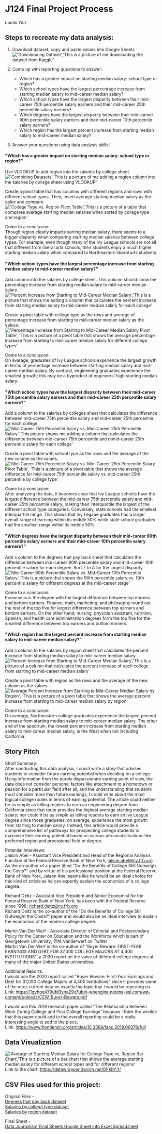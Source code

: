 # J124 Final Project Process
 *Lucas Yen*


## Steps to recreate my data analysis:
1. Download dataset, copy and paste values into Google Sheets
!['Downloading Dataset','This is a picture of me downloading the dataset from Kaggle'](https://user-images.githubusercontent.com/87663499/128904904-c1ec3468-65ae-417c-a34f-1d0ed25329bf.png)

2. Come up with reporting questions to answer:
   * Which has a greater impact on starting median salary: school type or region?
   * Which school types have the largest percentage increase from starting median salary to mid-career median salary?
   * Which school types have the largest disparity between their mid-career 75th percentile salary earners and their mid-career 25th percentile salary earners?
   * Which degrees have the largest disparity between their mid-career 90th percentile salary earners and their mid-career 10th percentile salary earners?
   * Which region has the largest percent increase from starting median salary to mid-career median salary?
   
3. Answer your questions using data analysis skills!

#### "Which has a greater impact on starting median salary: school type or region?"<br>
Use VLOOKUP to add region into the salaries by college sheet.
!['Combining Datasets','This is a picture of me adding a region column into the salaries by college sheet using VLOOKUP'](https://user-images.githubusercontent.com/87663499/128911059-e2c9ecd9-e948-4a49-a6d8-cdabef8659f3.png)

Create a pivot table that has columns with different regions and rows with different school types. Then, insert average starting median salary as the value and compare.
!['College Type vs. Region Pivot Table','This is a picture of a table that compares average starting median salaries when sorted by college type and region.'](https://user-images.githubusercontent.com/87663499/129066297-cfe7bf3c-605c-4fa0-a4f3-0e98aa94ebe4.png)

Come to a conclusion:<br>
Though region clearly impacts sarting median salary, there seems to a bigger disparity when comparing starting median salaries between college types. For example, even though many of the Ivy League schools are not all that different from liberal arts schools, their students enjoy a much higher starting median salary when compared to Northeastern liberal arts students.

#### "Which school types have the largest percentage increase from starting median salary to mid-career median salary?"
Add column into the salaries by college sheet. This column should show the percentage increase from starting median salary to mid-career median salary.
!['Percent Increase from Starting to Mid-Career Median Salary','This is a picture that shows me adding a column that calculates the percent increase from starting median salary to mid-career median salary for each college'](https://user-images.githubusercontent.com/87663499/129069954-97a2f2a5-97ee-4f70-885f-5f9d422d981c.png)

Create a pivot table with college type as the rows and average of percentage increase from starting to mid-career median salary as the values.<br>
!['Percentage Increase from Starting to Mid-Career Median Salary Pivot Table', 'This is a picture of a pivot table that shows the average percentage increase from starting to mid-career median salary for different college types'](https://user-images.githubusercontent.com/87663499/129070986-2d83196a-f5c7-4426-8a6f-898c53c2df9a.png)

Come to a conclusion:<br>
On average, graduates of Ivy League schools experience the largest growth in terms of percentage increase between starting median salary and mid-career median salary. By contrast, engineering graduates experience the smallest growth; this may be a byproduct of engineers' high starting median salary.

#### "Which school types have the largest disparity between their mid-career 75th percentile salary earners and their mid-career 25th percentile salary earners?"
Add a column to the salaries by colleges sheet that calculates the difference between mid-career 75th percentile salary and mid-career 25th percentile for each college.<br>
!['Mid-Career 75th Percentile Salary vs. Mid-Career 25th Percentile Salary','This picture shows me adding a column that calculates the difference between mid-career 75th percentile and mmid-career 25th percentile salary for each college'](https://user-images.githubusercontent.com/87663499/129075329-5d38896b-278c-4969-b2c5-9bd82c9a91b0.png)

Create a pivot table with school type as the rows and the average of the new column as the values.
!['Mid-Career 75th Percentile Salary vs. Mid-Career 25th Percentile Salary Pivot Table', 'This is a picture of a pivot table that shows the average difference for mid-career 75th percentile salary vs. mid-career 25th percentile by college type'](https://user-images.githubusercontent.com/87663499/129075851-148f774d-f465-48a2-b438-c656f982cf62.png)

Come to a conclusion:<br>
After analyzing the data, it becomes clear that Ivy League schools have the largest difference between the mid-career 75th percentile salary and mid-career 25th percentile salary, making their interquartile the largest of the different school type categories. Conversely, state schools had the smallest interquartile range. This shows that Ivy Legaue graduates had a larger overall range of earning within its middle 50% while state school graduates had the smallest range within its middle 50%.

#### "Which degrees have the largest disparity between their mid-career 90th percentile salary earners and their mid-career 10th percentile salary earners?"
Add a column to the degrees that pay back sheet that calculates the difference between mid-career 90th percentile salary and mid-career 10th percentile salary for each degree. Sort Z to A for the largest disparity.
!['Mid-Career 90th Percentile Salary vs. Mid-Career 10th Percentile Salary','This is a picture that shows the 90th percentile salary vs. 10th percentile salary for different degrees at the mid-career stage'](https://user-images.githubusercontent.com/87663499/129090218-5e620569-34b6-4f14-879f-798a40847d22.png)

Come to a conclusion:<br>
Economics is the degree with the largest difference between top earners and bottom earners. Finance, math, marketing, and philosophy round out the rest of the top five for largest difference between top earners and bottom earners. On the other hand, nursing, physician assistant, nutrition, Spanish, and health care administration degrees form the top five for the smallest difference between top earners and bottom earners.

#### "Which region has the largest percent increase from starting median salary to mid-career median salary?"
Add a column to the salaries by region sheet that calculates the percent increase from starting median salary to mid-career median salary.
!['Percent Increase from Starting to Mid-Career Median Salary','This is a picture of a column that calculates the percent increase of each college from starting to mid-career median salary'](https://user-images.githubusercontent.com/87663499/129135552-1a0439ac-ec2a-4b10-8bdc-bde8bf8986cf.png)

Create a pivot table with region as the rows and the average of the new column as the values.
!['Average Percent Increase from Starting to Mid-Career Median Salary by Region', 'This is a picture of a pivot table that shows the average percent increase from starting to mid-career median salary by region'](https://user-images.githubusercontent.com/87663499/129135852-62122e54-ae08-409a-80ed-35ef9743af16.png)

Come to a conclusion:<br>
On average, Northeastern college graduates experience the largest percent increase from starting median salary to mid-career median salary. The other end of the spectrum, the lowest percent increase from starting median salary to mid-career median salary, is the West when not including California.

## Story Pitch
Short Summary:<br>
After conducting this data analysis, I could write a story that advises students to consider future earning potential when deciding on a college. Using information from the purely dispassionate earning point of view, the data does not consider personal factors like attachment to a hometown or passion for a particular field after all, and the understanding that students must consider more than future earnings, I could write about the most logical college routes in terms of earning potential. The article could neither be as simple as telling readers to earn an engineering degree from California since that route provides the highest average starting median salary; nor could it be as simple as telling readers to earn an Ivy League degree since those graduates, on average, experience the most growth from starting to median salary. Instead, this article would provide a comprehensive list of pathways for prospecting college students to maximize their earning potential based on various personal situations like preferred region and proessional field or degree.

Potential Interviews:<br>
Jaison Abel - Assistant Vice President and Head of the Regional Analysis Function at the Federal Reserve Bank of New York; jaison.abel@ny.frb.org<br>
As the co-author of a paper titled "Do the Benefits of College Still Outweigh the Costs?" and by virtue of his professional position at the Federal Reserve Bank of New York, Jaison Abel seems like he would be an ideal choice for this kind of article as he can expertly explain the economics of a college degree.<br>

Richard Deitz - Assistant Vice President and Senior Economist for the Federal Reserve Bank of New York, has been with the Federal Reserve since 1998; richard.deitz@ny.frb.org<br>
Richard Deitz is the co-author of the "Do the Benefits of College Still Outweight the Costs?" paper and would also be an ideal interview to explain the economics of the modern college degree.

Martin Van Der Werf - Associate Director of Editorial and Postsecondary Policy for the Center on Education and the Workforce which is part of Georgetown University; @M_Vanderwerf on Twitter<br>
Martin Van Der Werf is the co-author of "Buyer Beware: FIRST-YEAR EARNINGS AND DEBT FOR 37,000 COLLEGE MAJORS AT 4,400 INSTITUTIONS", a 2020 report on the value of different college degrees at many of the major United States universities.

Additional Reports:<br>
I would use the 2020 report called "Buyer Beware: First-Year Earnings and Debt for 37,000 College Majors at 4,400 Institutions" since it provides some of the most current data on exactly the topic that I would be reporting on.<br>
Link: https://1gyhoq479ufd3yna29x7ubjn-wpengine.netdna-ssl.com/wp-content/uploads/CEW-Buyer-Beware.pdf

I would use this 2019 research paper called "The Relationship Between Work During College and Post College Earnings" because I think the wrinkle that this paper could add to the overall reporting could be a really interesting angle to add to the piece.<br>
Link: https://www.frontiersin.org/articles/10.3389/fsoc.2019.00078/full

## Data Visualization
!['Average of Starting Median Salary for College Type vs. Region Bar Chart','This is a picture of a bar chart that shows the average starting median salary for different school types and for different regions'](https://user-images.githubusercontent.com/87663499/129158228-b86170d0-518f-4d9f-b413-69fd82fa154e.png)
Link to the chart: https://datawrapper.dwcdn.net/DFkbY/1/

## CSV Files used for this project:<br>
Original Files -<br>
[Degrees that pay back dataset](https://github.com/lucasyen/J124/files/6973722/degrees-that-pay-back.csv)<br>
[Salaries by college type dataset](https://github.com/lucasyen/J124/files/6973723/salaries-by-college-type.csv)<br>
[Salaries by region dataset](https://github.com/lucasyen/J124/files/6973724/salaries-by-region.csv)<br>

Final Sheet -<br>
[Data Journalism Final Sheets Google Sheet into Excel Spreadsheet](https://github.com/lucasyen/J124/files/6976976/Data.Journalism.Final.Sheets.xlsx)




